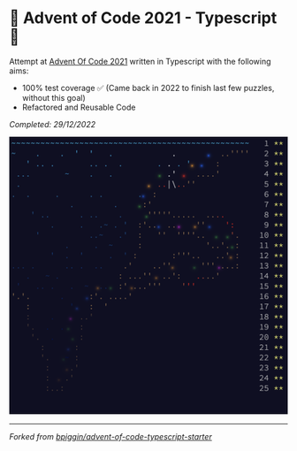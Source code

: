 # 🎄 Advent of Code 2021 - Typescript 🎄

Attempt at [Advent Of Code 2021](https://adventofcode.com/2021) written in Typescript with the following aims:

- 100% test coverage ✅ (Came back in 2022 to finish last few puzzles, without this goal)
- Refactored and Reusable Code

_Completed: 29/12/2022_

![progress](./progress.png)

---

_Forked from [bpiggin/advent-of-code-typescript-starter](https://github.com/bpiggin/advent-of-code-typescript-starter)_
